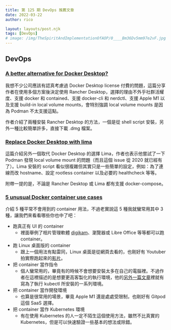 ```yaml
---
title: 第 125 期 DevOps 推薦文章
date: 2022-03-22
author: rico

layout: layouts/post.njk
tags: [DevOps]
# image: /img/TheSpiritAndImplementationOfAOP/0____Bm36Dv5mm97e2vF.jpg
---
```


## DevOps

<!-- summary -->
### [A better alternative for Docker Desktop?](https://medium.com/@oribenhur/a-better-alternative-for-docker-desktop-3e8fa38d618)

我想不少公司應該有認真考慮過 Docker Desktop license 付費的問題，這篇分享作者在使用多個方案後決定使用 Rancher Desktop，選擇的理由不外乎社群活耀度、支援 docker 和 contained、支援 docker-cli 和 nerdctl、支援 Apple M1 以及支援 build-in local volume mounts，會特別強調 local volume mounts 是因為 Podman 不太支援這點。
<!-- summary -->
作者介紹了兩種安裝 Rancher Desktop 的方法，一個是從 shell script 安裝，另外一種比較簡單許多，直接下載 .dmg 檔案。

### [Replace Docker Desktop with lima](https://medium.com/itnext/replace-docker-desktop-with-lima-88ec6f9d6a19)

這篇介紹另外一個取代 Docker Desktop 的選擇 Lima，作者也表示他嘗試了一下 Podman 發現 local volume mount 的問題（而且這個 issue 從 2020 就已經有了）。Lima 安裝的 script 看似很複雜但其實只是一些簡單的設定，例如：為了連線而改 hostname、設定 rootless container 以及必要的 healthcheck 等等。

附帶一提的是，不論是 Rancher Desktop 或 Lima 都有支援 docker-compose。

### [5 unusual Docker container use cases](https://medium.com/itnext/5-unusual-docker-container-use-cases-547804d64c35)

介紹 5 種平常不會用到的 container 用法，不過老實說這 5 種我就蠻常用其中 3 種，讓我們來看看哪些你也中了吧：

* 跑真正有 UI 的 container
  * 裡面舉例了相片管理軟體 [digikam](https://www.digikam.org/)、瀏覽器或 Libre Office 等等都可以跑 container。
* 跑 Linux 桌面版的 container
  * 跟上一個用法有點雷同，Linux 桌面是從網頁去看的，也剛好有 Youtuber 拍實際跑起來的[影片](https://youtu.be/Gd9bvdkIXOQ)。
* 把 container 當作指令
  * 個人蠻常用的，畢竟有的時候不會想要安裝太多在自己的電腦裡。不過作者在這裡描述的是想要更高客製化的執行環境，他的[另外一篇文章](https://itnext.io/portable-kubernetes-management-with-kubectl-in-docker-cb861a2c3c02)裡就有寫為了執行 kubectl 所安裝的一系列環境。
* 把 container 當作開發環境
  * 也算是很常用的場景，畢竟 Apple M1 還是處處受限制，也剛好有 Gitpod 這個 SaaS 選擇。
* 把 container 當作 Kubernetes 環境
  * 有在使用 Kubernetes 的人一定不陌生這個使用方法，雖然不比真實的 Kubernetes，但是可以快速驗證一些基本的想法或除錯。